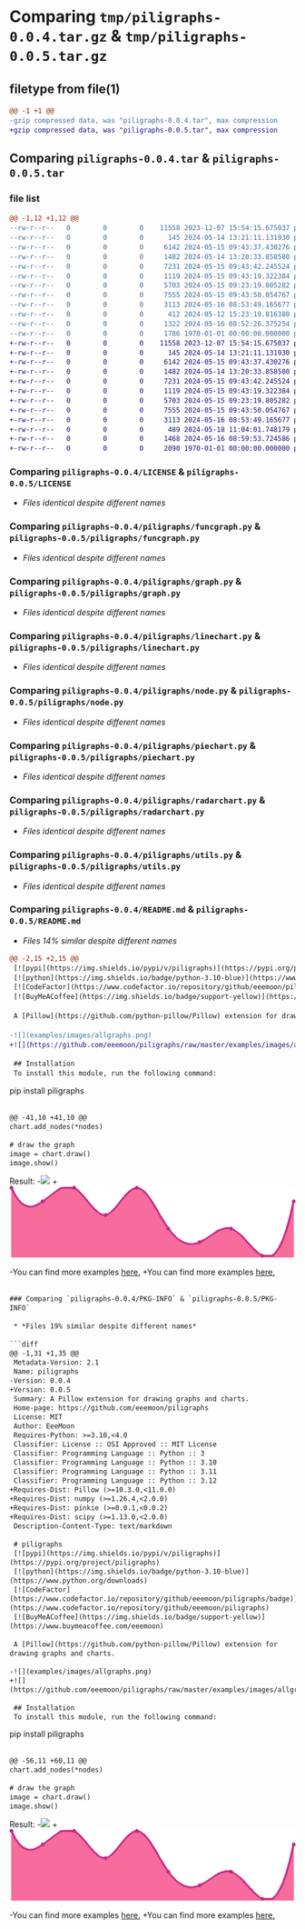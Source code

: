 # Comparing `tmp/piligraphs-0.0.4.tar.gz` & `tmp/piligraphs-0.0.5.tar.gz`

## filetype from file(1)

```diff
@@ -1 +1 @@
-gzip compressed data, was "piligraphs-0.0.4.tar", max compression
+gzip compressed data, was "piligraphs-0.0.5.tar", max compression
```

## Comparing `piligraphs-0.0.4.tar` & `piligraphs-0.0.5.tar`

### file list

```diff
@@ -1,12 +1,12 @@
--rw-r--r--   0        0        0    11558 2023-12-07 15:54:15.675037 piligraphs-0.0.4/LICENSE
--rw-r--r--   0        0        0      145 2024-05-14 13:21:11.131930 piligraphs-0.0.4/piligraphs/__init__.py
--rw-r--r--   0        0        0     6142 2024-05-15 09:43:37.430276 piligraphs-0.0.4/piligraphs/funcgraph.py
--rw-r--r--   0        0        0     1482 2024-05-14 13:20:33.858580 piligraphs-0.0.4/piligraphs/graph.py
--rw-r--r--   0        0        0     7231 2024-05-15 09:43:42.245524 piligraphs-0.0.4/piligraphs/linechart.py
--rw-r--r--   0        0        0     1119 2024-05-15 09:43:19.322384 piligraphs-0.0.4/piligraphs/node.py
--rw-r--r--   0        0        0     5703 2024-05-15 09:23:19.805282 piligraphs-0.0.4/piligraphs/piechart.py
--rw-r--r--   0        0        0     7555 2024-05-15 09:43:50.054767 piligraphs-0.0.4/piligraphs/radarchart.py
--rw-r--r--   0        0        0     3113 2024-05-16 08:53:49.165677 piligraphs-0.0.4/piligraphs/utils.py
--rw-r--r--   0        0        0      412 2024-05-12 15:23:19.816380 piligraphs-0.0.4/pyproject.toml
--rw-r--r--   0        0        0     1322 2024-05-16 08:52:26.375254 piligraphs-0.0.4/README.md
--rw-r--r--   0        0        0     1786 1970-01-01 00:00:00.000000 piligraphs-0.0.4/PKG-INFO
+-rw-r--r--   0        0        0    11558 2023-12-07 15:54:15.675037 piligraphs-0.0.5/LICENSE
+-rw-r--r--   0        0        0      145 2024-05-14 13:21:11.131930 piligraphs-0.0.5/piligraphs/__init__.py
+-rw-r--r--   0        0        0     6142 2024-05-15 09:43:37.430276 piligraphs-0.0.5/piligraphs/funcgraph.py
+-rw-r--r--   0        0        0     1482 2024-05-14 13:20:33.858580 piligraphs-0.0.5/piligraphs/graph.py
+-rw-r--r--   0        0        0     7231 2024-05-15 09:43:42.245524 piligraphs-0.0.5/piligraphs/linechart.py
+-rw-r--r--   0        0        0     1119 2024-05-15 09:43:19.322384 piligraphs-0.0.5/piligraphs/node.py
+-rw-r--r--   0        0        0     5703 2024-05-15 09:23:19.805282 piligraphs-0.0.5/piligraphs/piechart.py
+-rw-r--r--   0        0        0     7555 2024-05-15 09:43:50.054767 piligraphs-0.0.5/piligraphs/radarchart.py
+-rw-r--r--   0        0        0     3113 2024-05-16 08:53:49.165677 piligraphs-0.0.5/piligraphs/utils.py
+-rw-r--r--   0        0        0      489 2024-05-18 11:04:01.748179 piligraphs-0.0.5/pyproject.toml
+-rw-r--r--   0        0        0     1468 2024-05-16 08:59:53.724586 piligraphs-0.0.5/README.md
+-rw-r--r--   0        0        0     2090 1970-01-01 00:00:00.000000 piligraphs-0.0.5/PKG-INFO
```

### Comparing `piligraphs-0.0.4/LICENSE` & `piligraphs-0.0.5/LICENSE`

 * *Files identical despite different names*

### Comparing `piligraphs-0.0.4/piligraphs/funcgraph.py` & `piligraphs-0.0.5/piligraphs/funcgraph.py`

 * *Files identical despite different names*

### Comparing `piligraphs-0.0.4/piligraphs/graph.py` & `piligraphs-0.0.5/piligraphs/graph.py`

 * *Files identical despite different names*

### Comparing `piligraphs-0.0.4/piligraphs/linechart.py` & `piligraphs-0.0.5/piligraphs/linechart.py`

 * *Files identical despite different names*

### Comparing `piligraphs-0.0.4/piligraphs/node.py` & `piligraphs-0.0.5/piligraphs/node.py`

 * *Files identical despite different names*

### Comparing `piligraphs-0.0.4/piligraphs/piechart.py` & `piligraphs-0.0.5/piligraphs/piechart.py`

 * *Files identical despite different names*

### Comparing `piligraphs-0.0.4/piligraphs/radarchart.py` & `piligraphs-0.0.5/piligraphs/radarchart.py`

 * *Files identical despite different names*

### Comparing `piligraphs-0.0.4/piligraphs/utils.py` & `piligraphs-0.0.5/piligraphs/utils.py`

 * *Files identical despite different names*

### Comparing `piligraphs-0.0.4/README.md` & `piligraphs-0.0.5/README.md`

 * *Files 14% similar despite different names*

```diff
@@ -2,15 +2,15 @@
 [![pypi](https://img.shields.io/pypi/v/piligraphs)](https://pypi.org/project/piligraphs)
 [![python](https://img.shields.io/badge/python-3.10-blue)](https://www.python.org/downloads)
 [![CodeFactor](https://www.codefactor.io/repository/github/eeemoon/piligraphs/badge)](https://www.codefactor.io/repository/github/eeemoon/piligraphs)
 [![BuyMeACoffee](https://img.shields.io/badge/support-yellow)](https://www.buymeacoffee.com/eeemoon)
 
 A [Pillow](https://github.com/python-pillow/Pillow) extension for drawing graphs and charts.
 
-![](examples/images/allgraphs.png)
+![](https://github.com/eeemoon/piligraphs/raw/master/examples/images/allgraphs.png)
 
 ## Installation
 To install this module, run the following command:
 ```
 pip install piligraphs
 ```
 
@@ -41,10 +41,10 @@
 chart.add_nodes(*nodes)
 
 # draw the graph
 image = chart.draw()
 image.show()
 ```
 Result:
-![](examples/images/linegraph.png)
+![](https://github.com/eeemoon/piligraphs/raw/master/examples/images/linegraph.png)
 
-You can find more examples [here.](examples/)
+You can find more examples [here.](https://github.com/eeemoon/piligraphs/raw/master/examples)
```

### Comparing `piligraphs-0.0.4/PKG-INFO` & `piligraphs-0.0.5/PKG-INFO`

 * *Files 19% similar despite different names*

```diff
@@ -1,31 +1,35 @@
 Metadata-Version: 2.1
 Name: piligraphs
-Version: 0.0.4
+Version: 0.0.5
 Summary: A Pillow extension for drawing graphs and charts.
 Home-page: https://github.com/eeemoon/piligraphs
 License: MIT
 Author: EeeMoon
 Requires-Python: >=3.10,<4.0
 Classifier: License :: OSI Approved :: MIT License
 Classifier: Programming Language :: Python :: 3
 Classifier: Programming Language :: Python :: 3.10
 Classifier: Programming Language :: Python :: 3.11
 Classifier: Programming Language :: Python :: 3.12
+Requires-Dist: Pillow (>=10.3.0,<11.0.0)
+Requires-Dist: numpy (>=1.26.4,<2.0.0)
+Requires-Dist: pinkie (>=0.0.1,<0.0.2)
+Requires-Dist: scipy (>=1.13.0,<2.0.0)
 Description-Content-Type: text/markdown
 
 # piligraphs
 [![pypi](https://img.shields.io/pypi/v/piligraphs)](https://pypi.org/project/piligraphs)
 [![python](https://img.shields.io/badge/python-3.10-blue)](https://www.python.org/downloads)
 [![CodeFactor](https://www.codefactor.io/repository/github/eeemoon/piligraphs/badge)](https://www.codefactor.io/repository/github/eeemoon/piligraphs)
 [![BuyMeACoffee](https://img.shields.io/badge/support-yellow)](https://www.buymeacoffee.com/eeemoon)
 
 A [Pillow](https://github.com/python-pillow/Pillow) extension for drawing graphs and charts.
 
-![](examples/images/allgraphs.png)
+![](https://github.com/eeemoon/piligraphs/raw/master/examples/images/allgraphs.png)
 
 ## Installation
 To install this module, run the following command:
 ```
 pip install piligraphs
 ```
 
@@ -56,11 +60,11 @@
 chart.add_nodes(*nodes)
 
 # draw the graph
 image = chart.draw()
 image.show()
 ```
 Result:
-![](examples/images/linegraph.png)
+![](https://github.com/eeemoon/piligraphs/raw/master/examples/images/linegraph.png)
 
-You can find more examples [here.](examples/)
+You can find more examples [here.](https://github.com/eeemoon/piligraphs/raw/master/examples)
```

